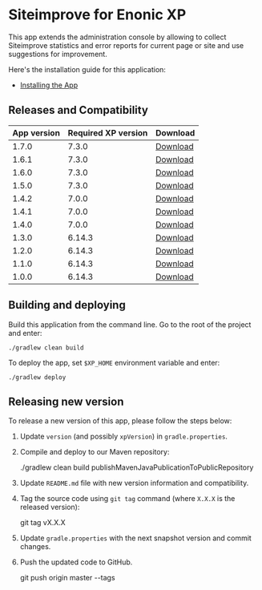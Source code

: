 # Siteimprove for Enonic XP

This app extends the administration console by allowing to collect
Siteimprove statistics and error reports for current page or site and use suggestions for improvement.

Here's the installation guide for this application:

* [Installing the App](docs/installing.md)


## Releases and Compatibility

| App version | Required XP version | Download                                                                                         |
|-------------| ------------------- |--------------------------------------------------------------------------------------------------|
| 1.7.0       | 7.3.0 | [Download](http://repo.enonic.com/public/com/enonic/app/siteimprove/1.7.0/siteimprove-1.7.0.jar) |
| 1.6.1       | 7.3.0 | [Download](http://repo.enonic.com/public/com/enonic/app/siteimprove/1.6.1/siteimprove-1.6.1.jar) |
| 1.6.0       | 7.3.0 | [Download](http://repo.enonic.com/public/com/enonic/app/siteimprove/1.6.0/siteimprove-1.6.0.jar) |
| 1.5.0       | 7.3.0 | [Download](http://repo.enonic.com/public/com/enonic/app/siteimprove/1.5.0/siteimprove-1.5.0.jar) |
| 1.4.2       | 7.0.0 | [Download](http://repo.enonic.com/public/com/enonic/app/siteimprove/1.4.2/siteimprove-1.4.2.jar) |
| 1.4.1       | 7.0.0 | [Download](http://repo.enonic.com/public/com/enonic/app/siteimprove/1.4.1/siteimprove-1.4.1.jar) |
| 1.4.0       | 7.0.0 | [Download](http://repo.enonic.com/public/com/enonic/app/siteimprove/1.4.0/siteimprove-1.4.0.jar) |
| 1.3.0       | 6.14.3 | [Download](http://repo.enonic.com/public/com/enonic/app/siteimprove/1.3.0/siteimprove-1.3.0.jar) |
| 1.2.0       | 6.14.3 | [Download](http://repo.enonic.com/public/com/enonic/app/siteimprove/1.2.0/siteimprove-1.2.0.jar) |
| 1.1.0       | 6.14.3 | [Download](http://repo.enonic.com/public/com/enonic/app/siteimprove/1.1.0/siteimprove-1.1.0.jar) |
| 1.0.0       | 6.14.3 | [Download](http://repo.enonic.com/public/com/enonic/app/siteimprove/1.0.0/siteimprove-1.0.0.jar) |


## Building and deploying

Build this application from the command line. Go to the root of the project and enter:

    ./gradlew clean build

To deploy the app, set `$XP_HOME` environment variable and enter:

    ./gradlew deploy


## Releasing new version

To release a new version of this app, please follow the steps below:

1. Update `version` (and possibly `xpVersion`) in  `gradle.properties`.

2. Compile and deploy to our Maven repository:

    ./gradlew clean build publishMavenJavaPublicationToPublicRepository

3. Update `README.md` file with new version information and compatibility.

4. Tag the source code using `git tag` command (where `X.X.X` is the released version):

    git tag vX.X.X

5. Update `gradle.properties` with the next snapshot version and commit changes.

6. Push the updated code to GitHub.

    git push origin master --tags
